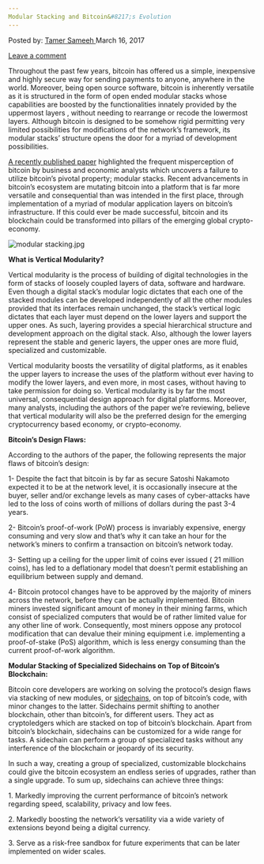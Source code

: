 ```yaml
---
Modular Stacking and Bitcoin&#8217;s Evolution
---
```

<article class="post-listing post-18646 post type-post status-publish format-standard has-post-thumbnail hentry 
tag-bitcoins tag-evolution tag-modular tag-stacking">
<div class="post-inner">
<span>Posted by: <a href="https://www.deepdotweb.com/author/tamersameeh/" title="">Tamer Sameeh </a></span>
<span>March 16, 2017</span>

<span><a href="https://www.deepdotweb.com/2017/03/16/modular-stacking-bitcoins-evolution/#respond">Leave a comment</a></span>


<p>Throughout the past few years, bitcoin has offered us a simple, inexpensive and highly secure way for sending payments to anyone, anywhere in the world. Moreover, being open source software, bitcoin is inherently versatile as it is structured in the form of open ended modular stacks whose capabilities are boosted by the functionalities innately provided by the uppermost layers , without needing to rearrange or recode the lowermost layers. Although bitcoin is designed to be somehow rigid permitting very limited possibilities for modifications of the network&#8217;s framework, its modular stacks&#8217; structure opens the door for a myriad of development possibilities.</p>
<p><a href="https://poseidon01.ssrn.com/delivery.php?ID=58702508611200700810402003010712210411307303703403109109509209411300508307500410506702000704204000001501607200112207200207607803706603100801310112502912202108310909103501210406508602012202907207311510808802812012">A recently published paper</a> highlighted the frequent misperception of bitcoin by business and economic analysts which uncovers a failure to utilize bitcoin&#8217;s pivotal property; modular stacks. Recent advancements in bitcoin&#8217;s ecosystem are mutating bitcoin into a platform that is far more versatile and consequential than was intended in the first place, through implementation of a myriad of modular application layers on bitcoin&#8217;s infrastructure. If this could ever be made successful, bitcoin and its blockchain could be transformed into pillars of the emerging global crypto-economy.</p>
<p><img class="wp-image-18653 aligncenter" src="/imgs/2017/03/modular-stacking-jpg.jpeg" alt="modular stacking.jpg" srcset="/imgs/2017/03/modular-stacking-jpg.jpeg 700w, /imgs/2017/03/modular-stacking-jpg-300x177.jpeg 300w" sizes="(max-width: 700px) 100vw, 700px" /></p>
<p><strong>What is Vertical Modularity?</strong></p>
<p>Vertical modularity is the process of building of digital technologies in the form of stacks of loosely coupled layers of data, software and hardware. Even though a digital stack&#8217;s modular logic dictates that each one of the stacked modules can be developed independently of all the other modules provided that its interfaces remain unchanged, the stack&#8217;s vertical logic dictates that each layer must depend on the lower layers and support the upper ones. As such, layering provides a special hierarchical structure and development approach on the digital stack. Also, although the lower layers represent the stable and generic layers, the upper ones are more fluid, specialized and customizable.</p>
<p>Vertical modularity boosts the versatility of digital platforms, as it enables the upper layers to increase the uses of the platform without ever having to modify the lower layers, and even more, in most cases, without having to take permission for doing so. Vertical modularity is by far the most universal, consequential design approach for digital platforms. Moreover, many analysts, including the authors of the paper we&#8217;re reviewing, believe that vertical modularity will also be the preferred design for the emerging cryptocurrency based economy, or crypto-economy.</p>
<p><strong>Bitcoin&#8217;s Design Flaws:</strong></p>
<p>According to the authors of the paper, the following represents the major flaws of bitcoin&#8217;s design:</p>
<p>1- Despite the fact that bitcoin is by far as secure Satoshi Nakamoto expected it to be at the network level, it is occasionally insecure at the buyer, seller and/or exchange levels as many cases of cyber-attacks have led to the loss of coins worth of millions of dollars during the past 3-4 years.</p>
<p>2- Bitcoin&#8217;s proof-of-work (PoW) process is invariably expensive, energy consuming and very slow and that&#8217;s why it can take an hour for the network&#8217;s miners to confirm a transaction on bitcoin&#8217;s network today.</p>
<p>3- Setting up a ceiling for the upper limit of coins ever issued ( 21 million coins), has led to a deflationary model that doesn&#8217;t permit establishing an equilibrium between supply and demand.</p>
<p>4- Bitcoin protocol changes have to be approved by the majority of miners across the network, before they can be actually implemented. Bitcoin miners invested significant amount of money in their mining farms, which consist of specialized computers that would be of rather limited value for any other line of work. Consequently, most miners oppose any protocol modification that can devalue their mining equipment i.e. implementing a proof-of-stake (PoS) algorithm, which is less energy consuming than the current proof-of-work algorithm.</p>
<p><strong>Modular Stacking of Specialized Sidechains on Top of Bitcoin&#8217;s Blockchain:</strong></p>
<p>Bitcoin core developers are working on solving the protocol&#8217;s design flaws via stacking of new modules, or <a href="https://www.deepdotweb.com/2017/01/13/new-technique-utilizing-sub-chains-improve-bitcoins-scalability/">sidechains</a>, on top of bitcoin&#8217;s code, with minor changes to the latter. Sidechains permit shifting to another blockchain, other than bitcoin&#8217;s, for different users. They act as cryptoledgers which are stacked on top of bitcoin&#8217;s blockchain. Apart from bitcoin&#8217;s blockchain, sidechains can be customized for a wide range for tasks. A sidechain can perform a group of specialized tasks without any interference of the blockchain or jeopardy of its security.</p>
<p>In such a way, creating a group of specialized, customizable blockchains could give the bitcoin ecosystem an endless series of upgrades, rather than a single upgrade. To sum up, sidechains can achieve three things:</p>
<p>1. Markedly improving the current performance of bitcoin&#8217;s network regarding speed, scalability, privacy and low fees.</p>
<p>2. Markedly boosting the network&#8217;s versatility via a wide variety of extensions beyond being a digital currency.</p>
<p>3. Serve as a risk-free sandbox for future experiments that can be later implemented on wider scales.</p>
</div>
<span style="display:none"><a href="https://www.deepdotweb.com/tag/bitcoins/" rel="tag">bitcoins</a> <a href="https://www.deepdotweb.com/tag/evolution/" rel="tag">evolution</a> <a href="https://www.deepdotweb.com/tag/modular/" rel="tag">modular</a> <a href="https://www.deepdotweb.com/tag/stacking/" rel="tag">stacking</a></span> <span style="display:none" class="updated">2017-03-16</span>
<div style="display:none" class="vcard author" itemprop="author" itemscope itemtype="http://schema.org/Person"><strong class="fn" itemprop="name"><a href="https://www.deepdotweb.com/author/tamersameeh/" title="Posts by Tamer Sameeh" rel="author">Tamer Sameeh</a></strong></div>
</div>
</article>


